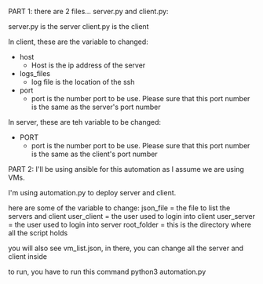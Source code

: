PART 1:
there are 2 files... server.py and client.py:

server.py is the server
client.py is the client

In client, these are the variable to changed:
- host
    - Host is the ip address of the server
- logs_files
    - log file is the location of the ssh 
- port
    - port is the number port to be use. Please sure that this port number is the same as the server's port number


In server, these are teh variable to be changed:
- PORT
    - port is the number port to be use. Please sure that this port number is the same as the client's port number


PART 2:
I'll be using ansible for this automation as I assume we are using VMs.

I'm using automation.py to deploy server and client.

here are some of the variable to change:
json_file = the file to list the servers and client
user_client = the user used to login into client
user_server = the user used to login into server 
root_folder = this is the directory where all the script holds

you will also see vm_list.json, in there, you can change all the server and client inside

to run, you have to run this command
python3 automation.py
